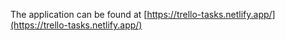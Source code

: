 The application can be found at [https://trello-tasks.netlify.app/](https://trello-tasks.netlify.app/)
